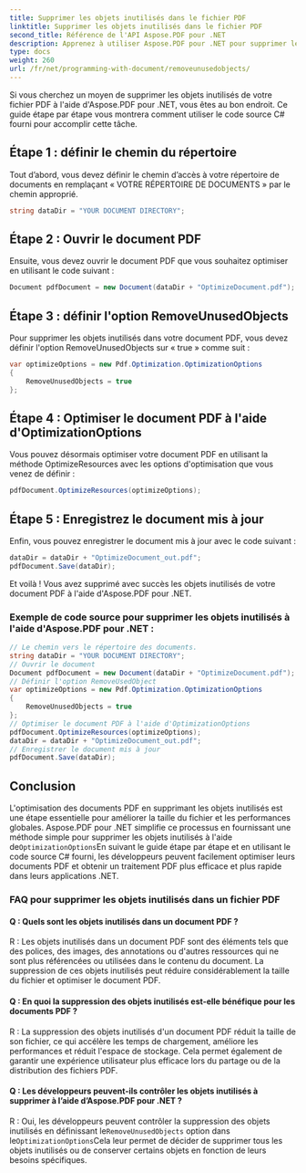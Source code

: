 ```yaml
---
title: Supprimer les objets inutilisés dans le fichier PDF
linktitle: Supprimer les objets inutilisés dans le fichier PDF
second_title: Référence de l'API Aspose.PDF pour .NET
description: Apprenez à utiliser Aspose.PDF pour .NET pour supprimer les objets inutilisés dans un fichier PDF avec ce guide étape par étape.
type: docs
weight: 260
url: /fr/net/programming-with-document/removeunusedobjects/
---
```

Si vous cherchez un moyen de supprimer les objets inutilisés de votre fichier PDF à l'aide d'Aspose.PDF pour .NET, vous êtes au bon endroit. Ce guide étape par étape vous montrera comment utiliser le code source C# fourni pour accomplir cette tâche.

## Étape 1 : définir le chemin du répertoire

Tout d’abord, vous devez définir le chemin d’accès à votre répertoire de documents en remplaçant « VOTRE RÉPERTOIRE DE DOCUMENTS » par le chemin approprié.

```csharp
string dataDir = "YOUR DOCUMENT DIRECTORY";
```

## Étape 2 : Ouvrir le document PDF

Ensuite, vous devez ouvrir le document PDF que vous souhaitez optimiser en utilisant le code suivant :

```csharp
Document pdfDocument = new Document(dataDir + "OptimizeDocument.pdf");
```

## Étape 3 : définir l'option RemoveUnusedObjects

Pour supprimer les objets inutilisés dans votre document PDF, vous devez définir l'option RemoveUnusedObjects sur « true » comme suit :

```csharp
var optimizeOptions = new Pdf.Optimization.OptimizationOptions
{
	RemoveUnusedObjects = true
};
```

## Étape 4 : Optimiser le document PDF à l'aide d'OptimizationOptions

Vous pouvez désormais optimiser votre document PDF en utilisant la méthode OptimizeResources avec les options d'optimisation que vous venez de définir :

```csharp
pdfDocument.OptimizeResources(optimizeOptions);
```

## Étape 5 : Enregistrez le document mis à jour

Enfin, vous pouvez enregistrer le document mis à jour avec le code suivant :

```csharp
dataDir = dataDir + "OptimizeDocument_out.pdf";
pdfDocument.Save(dataDir);
```

Et voilà ! Vous avez supprimé avec succès les objets inutilisés de votre document PDF à l'aide d'Aspose.PDF pour .NET.

### Exemple de code source pour supprimer les objets inutilisés à l'aide d'Aspose.PDF pour .NET :

```csharp
// Le chemin vers le répertoire des documents.
string dataDir = "YOUR DOCUMENT DIRECTORY";
// Ouvrir le document
Document pdfDocument = new Document(dataDir + "OptimizeDocument.pdf");
// Définir l'option RemoveUsedObject
var optimizeOptions = new Pdf.Optimization.OptimizationOptions
{
	RemoveUnusedObjects = true
};
// Optimiser le document PDF à l'aide d'OptimizationOptions
pdfDocument.OptimizeResources(optimizeOptions);
dataDir = dataDir + "OptimizeDocument_out.pdf";
// Enregistrer le document mis à jour
pdfDocument.Save(dataDir);
```

## Conclusion

 L'optimisation des documents PDF en supprimant les objets inutilisés est une étape essentielle pour améliorer la taille du fichier et les performances globales. Aspose.PDF pour .NET simplifie ce processus en fournissant une méthode simple pour supprimer les objets inutilisés à l'aide de`OptimizationOptions`En suivant le guide étape par étape et en utilisant le code source C# fourni, les développeurs peuvent facilement optimiser leurs documents PDF et obtenir un traitement PDF plus efficace et plus rapide dans leurs applications .NET.

### FAQ pour supprimer les objets inutilisés dans un fichier PDF

#### Q : Quels sont les objets inutilisés dans un document PDF ?

R : Les objets inutilisés dans un document PDF sont des éléments tels que des polices, des images, des annotations ou d'autres ressources qui ne sont plus référencées ou utilisées dans le contenu du document. La suppression de ces objets inutilisés peut réduire considérablement la taille du fichier et optimiser le document PDF.

#### Q : En quoi la suppression des objets inutilisés est-elle bénéfique pour les documents PDF ?

R : La suppression des objets inutilisés d'un document PDF réduit la taille de son fichier, ce qui accélère les temps de chargement, améliore les performances et réduit l'espace de stockage. Cela permet également de garantir une expérience utilisateur plus efficace lors du partage ou de la distribution des fichiers PDF.

#### Q : Les développeurs peuvent-ils contrôler les objets inutilisés à supprimer à l’aide d’Aspose.PDF pour .NET ?

 R : Oui, les développeurs peuvent contrôler la suppression des objets inutilisés en définissant le`RemoveUnusedObjects` option dans le`OptimizationOptions`Cela leur permet de décider de supprimer tous les objets inutilisés ou de conserver certains objets en fonction de leurs besoins spécifiques.